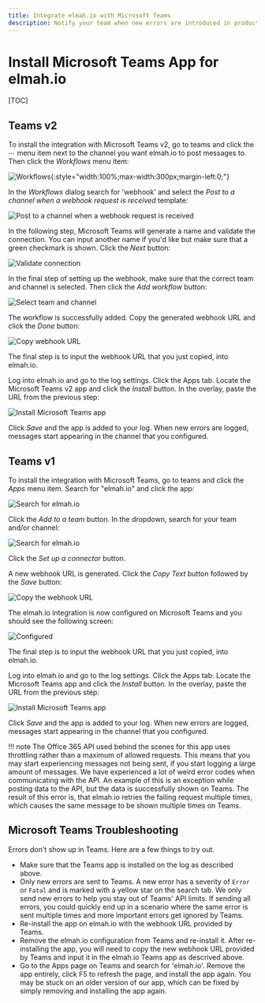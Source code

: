 ```yaml
---
title: Integrate elmah.io with Microsoft Teams
description: Notify your team when new errors are introduced in production. With the elmah.io app for Microsoft Teams time from introducing a bug to fix is heavily reduced.
---
```


# Install Microsoft Teams App for elmah.io

[TOC]

## Teams v2

To install the integration with Microsoft Teams v2, go to teams and click the ⋯ menu item next to the channel you want elmah.io to post messages to. Then click the *Workflows* menu item:

![Workflows](images/apps/teams/v2-step1.png){:style="width:100%;max-width:300px;margin-left:0;"}

In the *Workflows* dialog search for 'webhook' and select the *Post to a channel when a webhook request is received* template:

![Post to a channel when a webhook request is received](images/apps/teams/v2-step2.png)

In the following step, Microsoft Teams will generate a name and validate the connection. You can input another name if you'd like but make sure that a green checkmark is shown. Click the *Next* button:

![Validate connection](images/apps/teams/v2-step3.png)

In the final step of setting up the webhook, make sure that the correct team and channel is selected. Then click the *Add workflow* button:

![Select team and channel](images/apps/teams/v2-step4.png)

The workflow is successfully added. Copy the generated webhook URL and click the *Done* button:

![Copy webhook URL](images/apps/teams/v2-step5.png)

The final step is to input the webhook URL that you just copied, into elmah.io.

Log into elmah.io and go to the log settings. Click the Apps tab. Locate the Microsoft Teams v2 app and click the *Install* button. In the overlay, paste the URL from the previous step:

![Install Microsoft Teams app](images/apps/teams/v2-step6.png)

Click *Save* and the app is added to your log. When new errors are logged, messages start appearing in the channel that you configured.

## Teams v1

To install the integration with Microsoft Teams, go to teams and click the *Apps* menu item. Search for "elmah.io" and click the app:

![Search for elmah.io](images/apps/teams/step1.png)

Click the *Add to a team* button. In the dropdown, search for your team and/or channel:

![Search for elmah.io](images/apps/teams/step2.png)

Click the *Set up a connector* button.

A new webhook URL is generated. Click the *Copy Text* button followed by the *Save* button:

![Copy the webhook URL](images/apps/teams/step4.png)

The elmah.io integration is now configured on Microsoft Teams and you should see the following screen:

![Configured](images/apps/teams/step5.png)

The final step is to input the webhook URL that you just copied, into elmah.io.

Log into elmah.io and go to the log settings. Click the Apps tab. Locate the Microsoft Teams app and click the *Install* button. In the overlay, paste the URL from the previous step:

![Install Microsoft Teams app](images/teams_installapp.png)

Click *Save* and the app is added to your log. When new errors are logged, messages start appearing in the channel that you configured.

!!! note
    The Office 365 API used behind the scenes for this app uses throttling rather than a maximum of allowed requests. This means that you may start experiencing messages not being sent, if you start logging a large amount of messages. We have experienced a lot of weird error codes when communicating with the API. An example of this is an exception while posting data to the API, but the data is successfully shown on Teams. The result of this error is, that elmah.io retries the failing request multiple times, which causes the same message to be shown multiple times on Teams.

## Microsoft Teams Troubleshooting

Errors don't show up in Teams. Here are a few things to try out.

* Make sure that the Teams app is installed on the log as described above.
* Only new errors are sent to Teams. A new error has a severity of `Error` or `Fatal` and is marked with a yellow star on the search tab. We only send new errors to help you stay out of Teams' API limits. If sending all errors, you could quickly end up in a scenario where the same error is sent multiple times and more important errors get ignored by Teams.
* Re-install the app on elmah.io with the webhook URL provided by Teams.
* Remove the elmah.io configuration from Teams and re-install it. After re-installing the app, you will need to copy the new webhook URL provided by Teams and input it in the elmah.io Teams app as descrived above.
* Go to the Apps page on Teams and search for 'elmah.io'. Remove the app entirely, click F5 to refresh the page, and install the app again. You may be stuck on an older version of our app, which can be fixed by simply removing and installing the app again.